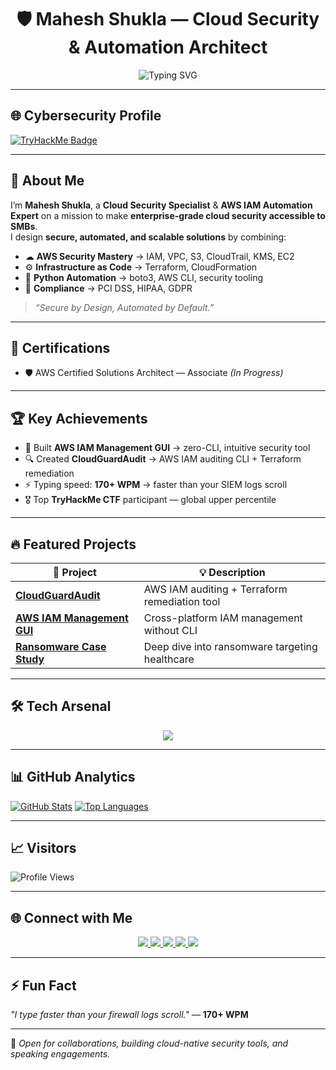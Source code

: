 <!--
Mahesh Shukla | AWS Cloud Security Specialist | Terraform Security Engineer | IAM Automation Expert | Cybersecurity Innovator
Helping SMBs secure their cloud — AWS IAM, VPC, S3, Python Automation, Terraform IaC
-->

<!-- ASCII / Banner -->
<h1 align="center">
  🛡️ Mahesh Shukla — Cloud Security & Automation Architect
</h1>

<p align="center">
  <img src="https://readme-typing-svg.herokuapp.com?color=F7B93E&size=25&center=true&vCenter=true&width=900&lines=AWS+Cloud+Security+Expert;Terraform+Security+Engineer;Python+Automation+Specialist;Founder+of+CloudGuardAudit;Helping+SMBs+Secure+the+Cloud" alt="Typing SVG">
</p>

---

## 🌐 Cybersecurity Profile
[![TryHackMe Badge](https://tryhackme-badges.s3.amazonaws.com/JailBreaker.png)](https://tryhackme.com/p/JailBreaker)

---

## 🚀 **About Me**
I’m **Mahesh Shukla**, a **Cloud Security Specialist** & **AWS IAM Automation Expert** on a mission to make **enterprise-grade cloud security accessible to SMBs**.  
I design **secure, automated, and scalable solutions** by combining:
- ☁ **AWS Security Mastery** → IAM, VPC, S3, CloudTrail, KMS, EC2
- ⚙ **Infrastructure as Code** → Terraform, CloudFormation
- 🐍 **Python Automation** → boto3, AWS CLI, security tooling
- 📜 **Compliance** → PCI DSS, HIPAA, GDPR

> _“Secure by Design, Automated by Default.”_

---

## 🎯 **Certifications**
- 🛡 AWS Certified Solutions Architect — Associate _(In Progress)_

---

## 🏆 **Key Achievements**
- 🚀 Built **AWS IAM Management GUI** → zero-CLI, intuitive security tool  
- 🔍 Created **CloudGuardAudit** → AWS IAM auditing CLI + Terraform remediation  
- ⚡ Typing speed: **170+ WPM** → faster than your SIEM logs scroll  
- 🎖 Top **TryHackMe CTF** participant — global upper percentile  

---

## 🔥 **Featured Projects**
| 🚀 Project | 💡 Description |
|------------|---------------|
| [**CloudGuardAudit**](https://github.com/MaheshShukla1/CloudGuardAudit) | AWS IAM auditing + Terraform remediation tool |
| [**AWS IAM Management GUI**](https://github.com/MaheshShukla1/AWS-IAM-Management-GUI) | Cross-platform IAM management without CLI |
| [**Ransomware Case Study**](https://github.com/MaheshShukla1/Healthcare-Ransomware-Case-Study) | Deep dive into ransomware targeting healthcare |

---

## 🛠 Tech Arsenal
<p align="center">
  <img src="https://skillicons.dev/icons?i=aws,terraform,python,bash,powershell,docker,linux,git" />
</p>


---

## 📊 **GitHub Analytics**
[![GitHub Stats](https://github-readme-stats.vercel.app/api?username=MaheshShukla1&show_icons=true&theme=tokyonight&hide_border=true&count_private=true&include_all_commits=true)](https://github.com/MaheshShukla1)
[![Top Languages](https://github-readme-stats.vercel.app/api/top-langs/?username=MaheshShukla1&theme=tokyonight&hide_border=true&layout=compact)](https://github.com/MaheshShukla1)

---

## 📈 **Visitors**
![Profile Views](https://komarev.com/ghpvc/?username=MaheshShukla1&style=flat-square&color=blue)

---

## 🌐 Connect with Me
<p align="center">
  <a href="https://www.linkedin.com/in/maheshshukla01/">
    <img src="https://img.shields.io/badge/LinkedIn-%230A66C2.svg?&style=for-the-badge&logo=linkedin&logoColor=white" />
  </a>
  <a href="https://tryhackme.com/p/JailBreaker">
    <img src="https://img.shields.io/badge/TryHackMe-%23FF0000.svg?&style=for-the-badge&logo=tryhackme&logoColor=white" />
  </a>
  <a href="https://www.youtube.com/channel/UCa_oZ3SJu1z24ZRkOpLbc7Q">
    <img src="https://img.shields.io/badge/YouTube-%23FF0000.svg?&style=for-the-badge&logo=youtube&logoColor=white" />
  </a>
  <a href="https://medium.com/@Mahesh_Shukla">
    <img src="https://img.shields.io/badge/Medium-%23000000.svg?&style=for-the-badge&logo=medium&logoColor=white" />
  </a>
  <a href="https://x.com/Maheshshukla011">
    <img src="https://img.shields.io/badge/Twitter-%231DA1F2.svg?&style=for-the-badge&logo=twitter&logoColor=white" />
  </a>
</p>

---

## ⚡ **Fun Fact**
_"I type faster than your firewall logs scroll."_ — **170+ WPM**  

---
📌 _Open for collaborations, building cloud-native security tools, and speaking engagements._
